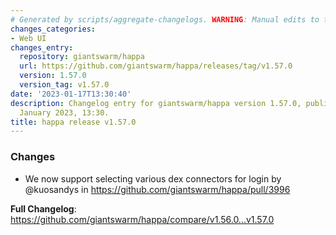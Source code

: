 ```yaml
---
# Generated by scripts/aggregate-changelogs. WARNING: Manual edits to this files will be overwritten.
changes_categories:
- Web UI
changes_entry:
  repository: giantswarm/happa
  url: https://github.com/giantswarm/happa/releases/tag/v1.57.0
  version: 1.57.0
  version_tag: v1.57.0
date: '2023-01-17T13:30:40'
description: Changelog entry for giantswarm/happa version 1.57.0, published on 17
  January 2023, 13:30.
title: happa release v1.57.0
---
```


<!-- Release notes generated using configuration in .github/release.yml at main -->

### Changes
* We now support selecting various dex connectors for login by @kuosandys in https://github.com/giantswarm/happa/pull/3996

**Full Changelog**: https://github.com/giantswarm/happa/compare/v1.56.0...v1.57.0
